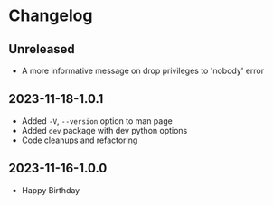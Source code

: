 # Changelog

## Unreleased

* A more informative message on drop privileges to 'nobody' error

## 2023-11-18-1.0.1

* Added `-V`, `--version` option to man page
* Added `dev` package with dev python options
* Code cleanups and refactoring

## 2023-11-16-1.0.0

* Happy Birthday
